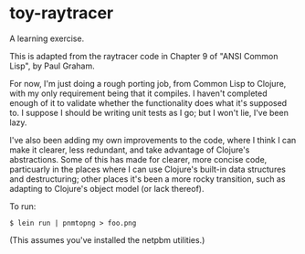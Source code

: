 toy-raytracer
=============

A learning exercise.

This is adapted from the raytracer code in Chapter 9 of "ANSI Common Lisp", by
Paul Graham.

For now, I'm just doing a rough porting job, from Common Lisp to Clojure, with
my only requirement being that it compiles.  I haven't completed enough of it
to validate whether the functionality does what it's supposed to.  I suppose I
should be writing unit tests as I go; but I won't lie, I've been lazy.

I've also been adding my own improvements to the code, where I think I can make
it clearer, less redundant, and take advantage of Clojure's abstractions.  Some
of this has made for clearer, more concise code, particuarly in the places
where I can use Clojure's built-in data structures and destructuring; other
places it's been a more rocky transition, such as adapting to Clojure's object
model (or lack thereof).

To run:

``
   $ lein run | pnmtopng > foo.png
``

(This assumes you've installed the netpbm utilities.)
